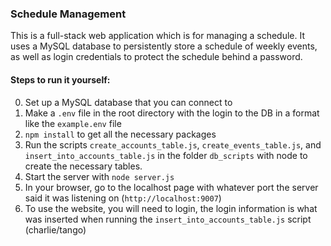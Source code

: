 ### Schedule Management

This is a full-stack web application which is for managing a schedule. It uses a MySQL database to persistently store a schedule of weekly events, as well as login credentials to protect the schedule behind a password.

#### Steps to run it yourself:
0. Set up a MySQL database that you can connect to
1. Make a `.env` file in the root directory with the login to the DB in a format like the `example.env` file
2. `npm install` to get all the necessary packages
3. Run the scripts `create_accounts_table.js`, `create_events_table.js`, and `insert_into_accounts_table.js` in the folder `db_scripts` with node to create the necessary tables.
4. Start the server with `node server.js`
5. In your browser, go to the localhost page with whatever port the server said it was listening on (`http://localhost:9007`)
6. To use the website, you will need to login, the login information is what was inserted when running the `insert_into_accounts_table.js` script (charlie/tango)